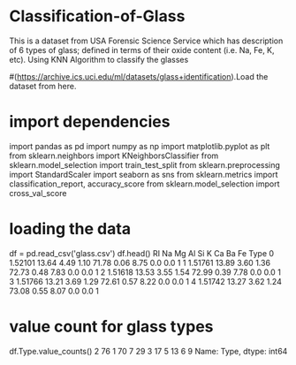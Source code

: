# Classification-of-Glass
This is a dataset from USA Forensic Science Service which has description of 6 types of glass; defined in terms of their oxide content (i.e. Na, Fe, K, etc). Using KNN Algorithm to classify the glasses


#(https://archive.ics.uci.edu/ml/datasets/glass+identification).Load the dataset from here.
# import dependencies
import pandas as pd
import numpy as np
import matplotlib.pyplot as plt
from sklearn.neighbors import KNeighborsClassifier
from sklearn.model_selection import train_test_split
from sklearn.preprocessing import StandardScaler
import seaborn as sns
from sklearn.metrics import classification_report, accuracy_score
from sklearn.model_selection import cross_val_score

# loading the data
df = pd.read_csv('glass.csv')
df.head()
        RI     Na    Mg    Al     Si     K    Ca   Ba   Fe  Type
0  1.52101  13.64  4.49  1.10  71.78  0.06  8.75  0.0  0.0     1
1  1.51761  13.89  3.60  1.36  72.73  0.48  7.83  0.0  0.0     1
2  1.51618  13.53  3.55  1.54  72.99  0.39  7.78  0.0  0.0     1
3  1.51766  13.21  3.69  1.29  72.61  0.57  8.22  0.0  0.0     1
4  1.51742  13.27  3.62  1.24  73.08  0.55  8.07  0.0  0.0     1

# value count for glass types
df.Type.value_counts()
2    76
1    70
7    29
3    17
5    13
6     9
Name: Type, dtype: int64

